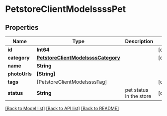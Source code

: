 # PetstoreClientModelssssPet

## Properties
Name | Type | Description | Notes
------------ | ------------- | ------------- | -------------
**id** | **Int64** |  | [optional] 
**category** | [**PetstoreClientModelssssCategory**](PetstoreClientModelssssCategory.md) |  | [optional] 
**name** | **String** |  | 
**photoUrls** | **[String]** |  | 
**tags** | [PetstoreClientModelssssTag] |  | [optional] 
**status** | **String** | pet status in the store | [optional] 

[[Back to Model list]](../README.md#documentation-for-models) [[Back to API list]](../README.md#documentation-for-api-endpoints) [[Back to README]](../README.md)


